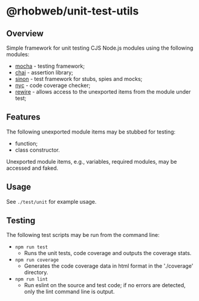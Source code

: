 # @rhobweb/unit-test-utils

## Overview

Simple framework for unit testing CJS Node.js modules using the following modules:

  - [mocha](https://www.npmjs.com/package/mocha) - testing framework;
  - [chai](https://www.npmjs.com/package/chai) - assertion library;
  - [sinon](https://www.npmjs.com/package/sinon) - test framework for stubs, spies and mocks;
  - [nyc](https://www.npmjs.com/package/nyc) - code coverage checker;
  - [rewire](https://www.npmjs.com/package/rewire) - allows access to the unexported items from the module under test;

## Features

The following unexported module items may be stubbed for testing:
  - function;
  - class constructor.

Unexported module items, e.g., variables, required modules, may be accessed and faked.

## Usage

See <code>./test/unit</code> for example usage.

## Testing

The following test scripts may be run from the command line:

  - <code>npm run test</code>
    - Runs the unit tests, code coverage and outputs the coverage stats.
  - <code>npm run coverage</code>
    - Generates the code coverage data in html format in the './coverage' directory.
  - <code>npm run lint</code>
    - Run eslint on the source and test code; if no errors are detected, only the lint command line is output.
